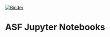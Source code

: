 [![Binder](https://mybinder.org/badge_logo.svg)](https://mybinder.org/v2/gh/ASFOpenSARlab/opensarlab-notebooks/binder_isce3_rtc?labpath=ISCE3_Sentinel1_RTC.ipynb)

# ASF Jupyter Notebooks
